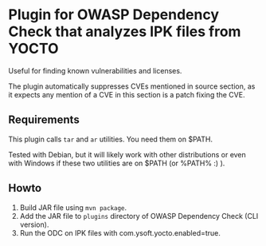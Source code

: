 # Plugin for OWASP Dependency Check that analyzes IPK files from YOCTO

Useful for finding known vulnerabilities and licenses.

The plugin automatically suppresses CVEs mentioned in source section, as it expects any mention of a CVE in this section is a patch fixing the CVE.

## Requirements

This plugin calls `tar` and `ar` utilities. You need them on $PATH.

Tested with Debian, but it will likely work with other distributions or even with Windows if these two utilities are on $PATH (or %PATH% :) ).

## Howto

1. Build JAR file using `mvn package`.
2. Add the JAR file to `plugins` directory of OWASP Dependency Check (CLI version).
3. Run the ODC on IPK files with com.ysoft.yocto.enabled=true.
